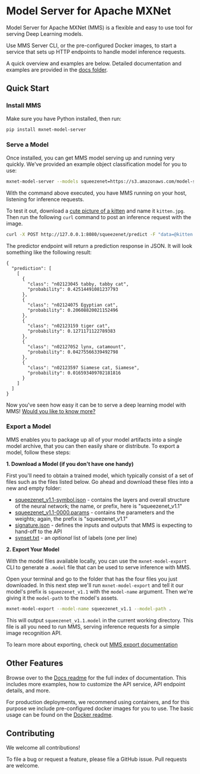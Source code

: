Model Server for Apache MXNet
=======


Model Server for Apache MXNet (MMS) is a flexible and easy to use tool for serving Deep Learning models.

Use MMS Server CLI, or the pre-configured Docker images, to start a service that sets up HTTP endpoints to handle model inference requests.

A quick overview and examples are below. Detailed documentation and examples are provided in the [docs folder](docs/README.md).


## Quick Start

### Install MMS

Make sure you have Python installed, then run:

```bash
pip install mxnet-model-server
```

### Serve a Model

Once installed, you can get MMS model serving up and running very quickly. We've provided an example object classification model for you to use:
```bash
mxnet-model-server --models squeezenet=https://s3.amazonaws.com/model-server/models/squeezenet_v1.1/squeezenet_v1.1.model --service dms/model_service/mxnet_vision_service.py
```

With the command above executed, you have MMS running on your host, listening for inference requests.

To test it out, download a [cute picture of a kitten](https://www.google.com/search?q=cute+kitten&tbm=isch&hl=en&cr=&safe=images) and name it `kitten.jpg`. Then run the following `curl` command to post an inference request with the image.

```bash
curl -X POST http://127.0.0.1:8080/squeezenet/predict -F "data=@kitten.jpg"
```

The predictor endpoint will return a prediction response in JSON. It will look something like the following result:

```
{
  "prediction": [
    [
      {
        "class": "n02123045 tabby, tabby cat",
        "probability": 0.42514491081237793
      },
      {
        "class": "n02124075 Egyptian cat",
        "probability": 0.20608820021152496
      },
      {
        "class": "n02123159 tiger cat",
        "probability": 0.1271171122789383
      },
      {
        "class": "n02127052 lynx, catamount",
        "probability": 0.04275566339492798
      },
      {
        "class": "n02123597 Siamese cat, Siamese",
        "probability": 0.016593409702181816
      }
    ]
  ]
}
```

Now you've seen how easy it can be to serve a deep learning model with MMS! [Would you like to know more?](docs/server.md)


### Export a Model

MMS enables you to package up all of your model artifacts into a single model archive, that you can then easily share or distribute. To export a model, follow these steps:

**1. Download a Model (if you don't have one handy)**

First you'll need to obtain a trained model, which typically consist of a set of files such as the files listed below. Go ahead and download these files into a new and empty folder:

* [squeezenet_v1.1-symbol.json](https://s3.amazonaws.com/model-server/models/model-example/squeezenet_v1.1-symbol.json) - contains the layers and overall structure of the neural network; the name, or prefix, here is "squeezenet_v1.1"
* [squeezenet_v1.1-0000.params](https://s3.amazonaws.com/model-server/models/model-example/squeezenet_v1.1-0000.params) - contains the parameters and the weights; again, the prefix is "squeezenet_v1.1"
* [signature.json](https://s3.amazonaws.com/model-server/models/model-example/signature.json) - defines the inputs and outputs that MMS is expecting to hand-off to the API
* [synset.txt](https://s3.amazonaws.com/model-server/models/model-example/synset.txt) - an *optional* list of labels (one per line)


**2. Export Your Model**

With the model files available locally, you can use the `mxnet-model-export` CLI to generate a `.model` file that can be used to serve inference with MMS.

Open your terminal and go to the folder that has the four files you just downloaded. In this next step we'll run `mxnet-model-export` and tell it our model's prefix is `squeezenet_v1.1` with the `model-name` argument. Then we're giving it the `model-path` to the model's assets.

```bash
mxnet-model-export --model-name squeezenet_v1.1 --model-path .
```

This will output `squeezenet_v1.1.model` in the current working directory. This file is all you need to run MMS, serving inference requests for a simple image recognition API.

To learn more about exporting, check out [MMS export documentation](docs/export.md)


## Other Features

Browse over to the [Docs readme](docs/README.md) for the full index of documentation. This includes more examples, how to customize the API service, API endpoint details, and more.

For production deployments, we recommend using containers, and for this purpose we include pre-configured docker images for you to use. The basic usage can be found on the [Docker readme](docker/README.md).

## Contributing

We welcome all contributions!

To file a bug or request a feature, please file a GitHub issue. Pull requests are welcome.
